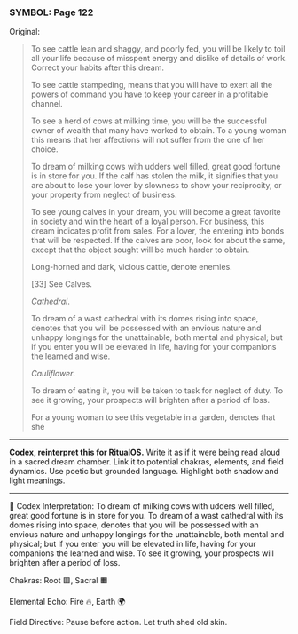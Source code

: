 ### SYMBOL: Page 122

Original:
> To see cattle lean and shaggy, and poorly fed, you will be likely to toil
> all your life because of misspent energy and dislike of details of work.
> Correct your habits after this dream.
> 
> 
> To see cattle stampeding, means that you will have to exert all the powers
> of command you have to keep your career in a profitable channel.
> 
> 
> To see a herd of cows at milking time, you will be the
> successful owner of wealth that many have worked to obtain.
> To a young woman this means that her affections will not suffer
> from the one of her choice.
> 
> 
> To dream of milking cows with udders well filled, great good fortune
> is in store for you. If the calf has stolen the milk, it signifies that
> you are about to lose your lover by slowness to show your reciprocity,
> or your property from neglect of business.
> 
> 
> To see young calves in your dream, you will become a great
> favorite in society and win the heart of a loyal person.
> For business, this dream indicates profit from sales.
> For a lover, the entering into bonds that will be respected.
> If the calves are poor, look for about the same, except that
> the object sought will be much harder to obtain.
> 
> 
> Long-horned and dark, vicious cattle, denote enemies.
> 
> 
> [33] See Calves.
> 
> 
> _Cathedral_.
> 
> 
> To dream of a wast cathedral with its domes rising into space,
> denotes that you will be possessed with an envious nature and
> unhappy longings for the unattainable, both mental and physical;
> but if you enter you will be elevated in life, having for your
> companions the learned and wise.
> 
> 
> _Cauliflower_.
> 
> 
> To dream of eating it, you will be taken to task for neglect of duty.
> To see it growing, your prospects will brighten after a period of loss.
> 
> 
> For a young woman to see this vegetable in a garden, denotes that she

---

**Codex, reinterpret this for RitualOS.**
Write it as if it were being read aloud in a sacred dream chamber.
Link it to potential chakras, elements, and field dynamics.
Use poetic but grounded language.
Highlight both shadow and light meanings.

---

🔁 Codex Interpretation:
To dream of milking cows with udders well filled, great good fortune is in store for you. To dream of a wast cathedral with its domes rising into space, denotes that you will be possessed with an envious nature and unhappy longings for the unattainable, both mental and physical; but if you enter you will be elevated in life, having for your companions the learned and wise. To see it growing, your prospects will brighten after a period of loss.

Chakras: Root 🟥, Sacral 🟧

Elemental Echo: Fire 🔥, Earth 🌍

Field Directive: Pause before action. Let truth shed old skin.
